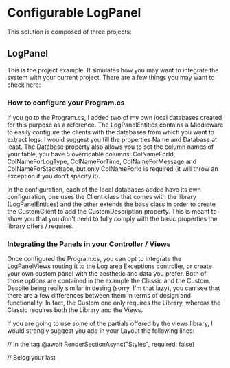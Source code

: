 # Configurable LogPanel

This solution is composed of three projects: 

## LogPanel

This is the project example. It simulates how you may want to integrate the system with your current project. There are a few things you may want to check here:

### How to configure your Program.cs

If you go to the Program.cs, I added two of my own local databases created for this purpose as a reference. The LogPanelEntities contains a Middleware to easily configure the clients with the databases from which you want to extract logs. I would suggest you fill the properties Name and Database at least. The Database property also allows you to set the column names of your table, you have 5 overridable columns: ColNameForId, ColNameForLogType, ColNameForTime, ColNameForMessage and ColNameForStacktrace, but only ColNameForId is required (it will throw an exception if you don't specify it).

In the configuration, each of the local databases added have its own configuration, one uses the Client class that comes with the library (LogPanelEntities) and the other extends the base class in order to create the CustomClient to add the CustomDescription property. This is meant to show you that you don't need to fully comply with the basic properties the library offers / requires.

### Integrating the Panels in your Controller / Views

Once configured the Program.cs, you can opt to integrate the LogPanelViews routing it to the Log area Exceptions controller, or create your own custom panel with the aesthetic and data you prefer. Both of those options are contained in the example the Classic and the Custom. Despite being really similar in desing (sorry, I'm that lazy), you can see that there are a few differences between them in terms of design and functionality. In fact, the Custom one only requires the Library, whereas the Classic requires both the Library and the Views.

If you are going to use some of the partials offered by the views library, I would strongly suggest you add in your Layout the following lines:

// In the <head> tag
@await RenderSectionAsync("Styles", required: false)

// Belog your last <script> tag but before the </body> tag
@await RenderSectionAsync("Scripts", required: false)

That way you can easily add the scripts and styles in the view you want. You can see that in the CustomLogger view:

@section Styles{
    <link rel="stylesheet" href="~/_content/LogPanelViews/css/exceptions.css" />
}

## LogPanelEntities

This project contains all the entities required for the LogPanel and LogPanelViews to work. You will most likely only use the LogPanelConfiguration for its AddClientLogConfig method, however you can extend the following classes as well to fit your needs: BaseClient and BaseDatabase. 

## LogPanelViews

Contains predefined views that make use of LogPanelEntities to create a log panel with the configuration you specified in your Program.cs. You can use this project also as an example of use for your own.

